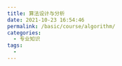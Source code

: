 ```yaml
---
title: 算法设计与分析
date: 2021-10-23 16:54:46
permalink: /basic/course/algorithm/
categories:
  - 专业知识
tags:
  - 
---
```

